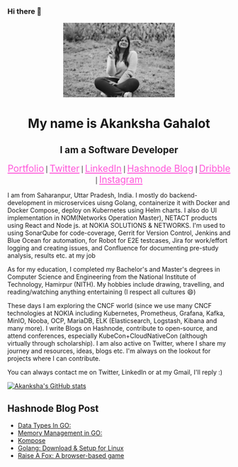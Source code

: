 ### Hi there 👋

<!--
**enraiha0307/enraiha0307** is a ✨ _special_ ✨ repository because its `README.md` (this file) appears on your GitHub profile.

<!-- ![11](https://user-images.githubusercontent.com/26249973/109674672-1ce84c80-7b9d-11eb-865b-7ccafa06e87f.png) -->
<div align="center">
<img src="./imgs/hero6000989kb.jpeg" style="width:50%;">

<h1>My name is Akanksha Gahalot</h1>
<h2> I am a Software Developer</h2>


<a href="https://enraiha0307.github.io/Akanksha-Gahalot/" style="color:#FF58DA; font-size:1.3rem;">Portfolio</a> |
<a href="https://twitter.com/AkankshaGahalot" style="color:#FF58DA; font-size:1.3rem;">Twitter</a> |
<a href="https://www.linkedin.com/in/akanksha-gahalot-0307/" style="color:#FF58DA; font-size:1.3rem;">LinkedIn</a> |
<a href="https://akku.hashnode.dev/" style="color:#FF58DA; font-size:1.3rem;">Hashnode Blog</a> |
<a href="https://dribbble.com/Akku_0307" style="color:#FF58DA; font-size:1.3rem;">Dribble</a> |
<a href="https://www.instagram.com/akku_0307/" style="color:#FF58DA; font-size:1.3rem;">Instagram</a>




<div align="left">

<p>I am from Saharanpur, Uttar Pradesh, India. I mostly do backend-development in microservices uisng Golang, containerize it with Docker and Docker Compose, deploy on Kubernetes using Helm charts. I also do UI implementation in NOM(Networks Operation Master), NETACT products using React and Node js. at NOKIA SOLUTIONS & NETWORKS.
I'm used to using SonarQube for code-coverage, Gerrit for Version Control, Jenkins and Blue Ocean for automation, for Robot for E2E testcases, Jira for work/effort logging and creating issues, and Confluence for documenting pre-study analysis, results etc. at my job</p>
  
<p>As for my education, I completed my Bachelor's and Master's degrees in Computer Science and Engineering from the National Institute of Technology, Hamirpur (NITH). My hobbies include drawing, travelling, and reading/watching anything entertaining (I respect all cultures 😄) </p>
  
<p>These days I am exploring the CNCF world (since we use many CNCF technologies at NOKIA including Kubernetes, Prometheus, Grafana, Kafka, MinIO, Nooba, OCP, MariaDB, ELK (Elasticsearch, Logstash, Kibana and many more). I write Blogs on Hashnode, contribute to open-source, and attend conferences, especially KubeCon+CloudNativeCon (although virtually through scholarship). I am also active on Twitter, where I share my journey and resources, ideas, blogs etc. I'm always on the lookout for projects where I can contribute.<p>
  
<p>  You can always contact me on Twitter, LinkedIn or at my Gmail, I'll reply :)</p>
  </div>
</div>
<!-- <img align=left src="https://github-readme-stats.vercel.app/api?username=enraiha0307&show_icons=true&title_color=BCB6FF&bg_color=0D1117&text_color=F1F5F2&icon_color=BCB6FF" /> -->

[![Akanksha's GitHub stats](https://github-readme-stats.vercel.app/api?username=enraiha0307&show_icons=true&title_color=BCB6FF&bg_color=0D1117&text_color=F1F5F2&icon_color=BCB6FF)](https://github-readme-stats-eg6i.vercel.app)

## Hashnode Blog Post
<!-- HASHNODE:START -->
- [Data Types In GO:](https://akku.hashnode.dev/data-types-in-go)
- [Memory Management in GO:](https://akku.hashnode.dev/memory-management-in-go)
- [Kompose](https://akku.hashnode.dev/kompose)
- [Golang: Download &amp; Setup for Linux](https://akku.hashnode.dev/golang-download-setup-for-linux)
- [Raise A Fox: A browser-based game](https://akku.hashnode.dev/raise-a-fox-a-browser-based-game)
<!-- HASHNODE:END -->








